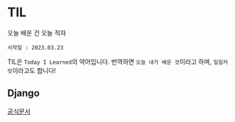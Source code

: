 # TIL
 오늘 배운 건 오늘 적자


`시작일 : 2023.03.23`

TIL은 `Today I Learned`의 약어입니다. 번역하면 `오늘 내가 배운 것`이라고 하며, `일일커밋`이라고도 합니다!

## Django
<a href="https://www.djangoproject.com/">공식문서</a>

